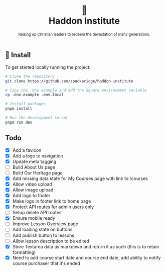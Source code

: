 <div align="center">
  <h1>
    📖
    <br />
    Haddon Institute
    <br />
  </h1>
  <sup>
    Raising up Christian leaders to redeem the devastation of many generations.
</em>
    <br />
  </sup>
  <br />
</div>

## 🚀 Install

To get started locally running the project:

```bash
# Clone the repository
git clone https://github.com/zpuckeridge/haddon-institute

# Copy the .env.example and add the Square environment variable
cp .env.example .env.local

# Install packages
pnpm install

# Run the development server
pnpm run dev
```

## Todo

- [x] Add a favicon
- [x] Add a logo to navigation
- [x] Update meta tagging
- [ ] Build About Us page
- [ ] Build Our Heritage page
- [x] Add missing data state for My Courses page with link to /courses
- [x] Allow video upload
- [x] Allow image upload
- [x] Add logo to footer
- [x] Make logo in footer link to home page
- [x] Protect API routes for admin users only
- [ ] Setup delete API routes
- [x] Ensure mobile ready
- [ ] Improve Lesson Overview page
- [ ] Add loading state on buttons
- [ ] Add publish button to lessons
- [ ] Allow lesson description to be edited
- [x] Store Textarea data as markdown and return it as such (this is to retain formatting)
- [x] Need to add course start date and course end date, add ability to notify course purchaser that it's ended

